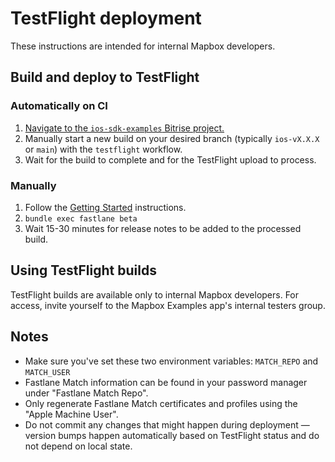 # TestFlight deployment

These instructions are intended for internal Mapbox developers.

## Build and deploy to TestFlight

### Automatically on CI

1. [Navigate to the `ios-sdk-examples` Bitrise project.](https://app.bitrise.io/app/9a144f2169b7c9e3)
2. Manually start a new build on your desired branch (typically `ios-vX.X.X` or `main`) with the `testflight` workflow.
3. Wait for the build to complete and for the TestFlight upload to process.

### Manually

1. Follow the [Getting Started](README.md#getting-started) instructions.
2. `bundle exec fastlane beta`
3. Wait 15-30 minutes for release notes to be added to the processed build.

## Using TestFlight builds

TestFlight builds are available only to internal Mapbox developers. For access, invite yourself to the Mapbox Examples app's internal testers group.

## Notes

- Make sure you've set these two environment variables: `MATCH_REPO` and `MATCH_USER`
- Fastlane Match information can be found in your password manager under "Fastlane Match Repo".
- Only regenerate Fastlane Match certificates and profiles using the "Apple Machine User".
- Do not commit any changes that might happen during deployment — version bumps happen automatically based on TestFlight status and do not depend on local state.
